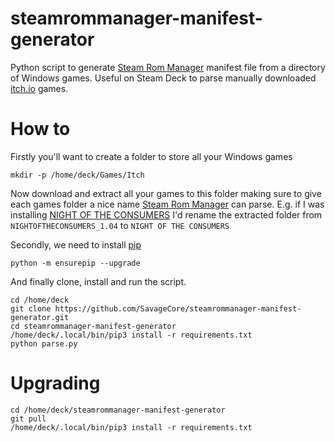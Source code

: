 # steamrommanager-manifest-generator
Python script to generate [Steam Rom Manager](https://steamgriddb.github.io/steam-rom-manager/) manifest file from a directory of Windows games. Useful on Steam Deck to parse manually downloaded [itch.io](https://itch.io) games.

# How to

Firstly you'll want to create a folder to store all your Windows games
```
mkdir -p /home/deck/Games/Itch
```
Now download and extract all your games to this folder making sure to give each games folder a nice name [Steam Rom Manager](https://steamgriddb.github.io/steam-rom-manager/) can parse. E.g. if I was installing [NIGHT OF THE CONSUMERS](https://germfood.itch.io/nightoftheconsumers) I'd rename the extracted folder from `NIGHTOFTHECONSUMERS_1.04` to `NIGHT OF THE CONSUMERS`

Secondly, we need to install [pip](https://pypi.org/project/pip/)

```
python -m ensurepip --upgrade
```

And finally clone, install and run the script.

```
cd /home/deck
git clone https://github.com/SavageCore/steamrommanager-manifest-generator.git
cd steamrommanager-manifest-generator
/home/deck/.local/bin/pip3 install -r requirements.txt
python parse.py
```

# Upgrading
```
cd /home/deck/steamrommanager-manifest-generator
git pull
/home/deck/.local/bin/pip3 install -r requirements.txt
```
